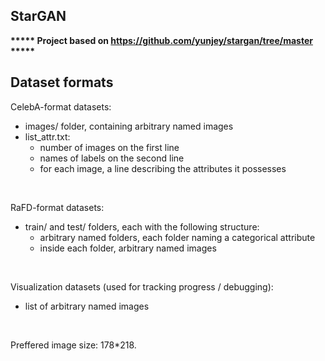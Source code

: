 ## StarGAN

**\*\*\*\*\* Project based on https://github.com/yunjey/stargan/tree/master \*\*\*\*\***

## Dataset formats
CelebA-format datasets:
  - images/ folder, containing arbitrary named images
  - list_attr.txt:
    - number of images on the first line
    - names of labels on the second line
    - for each image, a line describing the attributes it possesses

<br>

RaFD-format datasets:
  - train/ and test/ folders, each with the following structure:
    - arbitrary named folders, each folder naming a categorical attribute
    - inside each folder, arbitrary named images

<br>

Visualization datasets (used for tracking progress / debugging):
  - list of arbitrary named images

<br>

Preffered image size: 178*218.
